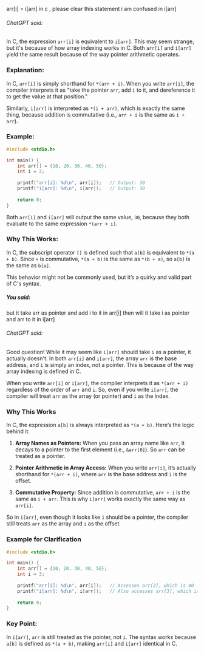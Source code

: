 arr[i] = i[arr] in c , please clear this statement i am confused in i[arr]

###### ChatGPT said:
In C, the expression `arr[i]` is equivalent to `i[arr]`. This may seem strange, but it's because of how array indexing works in C. Both `arr[i]` and `i[arr]` yield the same result because of the way pointer arithmetic operates.

### Explanation:

In C, `arr[i]` is simply shorthand for `*(arr + i)`. When you write `arr[i]`, the compiler interprets it as "take the pointer `arr`, add `i` to it, and dereference it to get the value at that position."

Similarly, `i[arr]` is interpreted as `*(i + arr)`, which is exactly the same thing, because addition is commutative (i.e., `arr + i` is the same as `i + arr`).

### Example:
```c
#include <stdio.h>

int main() {
    int arr[] = {10, 20, 30, 40, 50};
    int i = 2;
    
    printf("arr[i]: %d\n", arr[i]);   // Output: 30
    printf("i[arr]: %d\n", i[arr]);   // Output: 30
    
    return 0;
}
```
Both `arr[i]` and `i[arr]` will output the same value, `30`, because they both evaluate to the same expression `*(arr + i)`.

### Why This Works:

In C, the subscript operator `[]` is defined such that `a[b]` is equivalent to `*(a + b)`. Since `+` is commutative, `*(a + b)` is the same as `*(b + a)`, so `a[b]` is the same as `b[a]`.

This behavior might not be commonly used, but it’s a quirky and valid part of C's syntax.


##### You said:

but it take arr as pointer and add i to it in arr[i] then will it take i as pointer and arr to it in i[arr]

###### ChatGPT said:

Good question! While it may seem like `i[arr]` should take `i` as a pointer, it actually doesn't. In both `arr[i]` and `i[arr]`, the array `arr` is the base address, and `i` is simply an index, not a pointer. This is because of the way array indexing is defined in C.

When you write `arr[i]` or `i[arr]`, the compiler interprets it as `*(arr + i)` regardless of the order of `arr` and `i`. So, even if you write `i[arr]`, the compiler will treat `arr` as the array (or pointer) and `i` as the index.

### Why This Works

In C, the expression `a[b]` is always interpreted as `*(a + b)`. Here’s the logic behind it:

1. **Array Names as Pointers:** When you pass an array name like `arr`, it decays to a pointer to the first element (i.e., `&arr[0]`). So `arr` can be treated as a pointer.
    
2. **Pointer Arithmetic in Array Access:** When you write `arr[i]`, it’s actually shorthand for `*(arr + i)`, where `arr` is the base address and `i` is the offset.
    
3. **Commutative Property:** Since addition is commutative, `arr + i` is the same as `i + arr`. This is why `i[arr]` works exactly the same way as `arr[i]`.
    

So in `i[arr]`, even though it looks like `i` should be a pointer, the compiler still treats `arr` as the array and `i` as the offset.

### Example for Clarification

```c
#include <stdio.h>

int main() {
    int arr[] = {10, 20, 30, 40, 50};
    int i = 3;
    
    printf("arr[i]: %d\n", arr[i]);   // Accesses arr[3], which is 40
    printf("i[arr]: %d\n", i[arr]);   // Also accesses arr[3], which is 40
    
    return 0;
}
```
### Key Point:

In `i[arr]`, `arr` is still treated as the pointer, not `i`. The syntax works because `a[b]` is defined as `*(a + b)`, making `arr[i]` and `i[arr]` identical in C.
